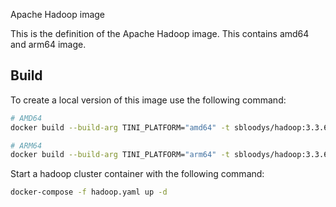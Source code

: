 Apache Hadoop image

This is the definition of the Apache Hadoop image. This contains amd64 and arm64 image.

## Build
To create a local version of this image use the following command:
```bash
# AMD64
docker build --build-arg TINI_PLATFORM="amd64" -t sbloodys/hadoop:3.3.6 .

# ARM64
docker build --build-arg TINI_PLATFORM="arm64" -t sbloodys/hadoop:3.3.6 .
```

Start a hadoop cluster container with the following command:
```bash
docker-compose -f hadoop.yaml up -d
```
